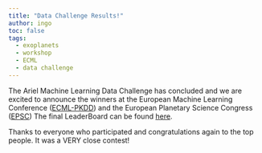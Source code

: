 ```yaml
---
title: "Data Challenge Results!"
author: ingo
toc: false
tags:
  - exoplanets
  - workshop
  - ECML
  - data challenge
---
```


The Ariel Machine Learning Data Challenge has concluded and we are excited to announce the winners at the European Machine Learning Conference ([ECML-PKDD](http://ecmlpkdd2019.org)) and the European Planetary Science Congress ([EPSC](https://www.epsc-dps2019.eu))
The final LeaderBoard can be found [here](https://ariel-datachallenge.azurewebsites.net/ML/leaderboard/).

Thanks to everyone who participated and congratulations again to the top people. It was a VERY close contest!
